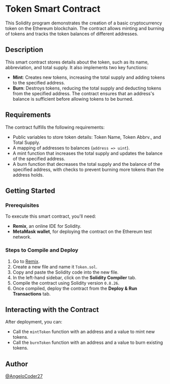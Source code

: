 # Token Smart Contract

This Solidity program demonstrates the creation of a basic cryptocurrency token on the Ethereum blockchain. The contract allows minting and burning of tokens and tracks the token balances of different addresses.

## Description

This smart contract stores details about the token, such as its name, abbreviation, and total supply. It also implements two key functions:

- **Mint**: Creates new tokens, increasing the total supply and adding tokens to the specified address.
- **Burn**: Destroys tokens, reducing the total supply and deducting tokens from the specified address. The contract ensures that an address's balance is sufficient before allowing tokens to be burned.

## Requirements

The contract fulfills the following requirements:

- Public variables to store token details: Token Name, Token Abbrv., and Total Supply.
- A mapping of addresses to balances (`address => uint`).
- A mint function that increases the total supply and updates the balance of the specified address.
- A burn function that decreases the total supply and the balance of the specified address, with checks to prevent burning more tokens than the address holds.

## Getting Started

### Prerequisites

To execute this smart contract, you'll need:

- **Remix**, an online IDE for Solidity.
- **MetaMask wallet**, for deploying the contract on the Ethereum test network.

### Steps to Compile and Deploy

1. Go to [Remix](https://remix.ethereum.org/).
2. Create a new file and name it `Token.sol`.
3. Copy and paste the Solidity code into the new file.
4. In the left-hand sidebar, click on the **Solidity Compiler** tab.
5. Compile the contract using Solidity version `0.8.26`.
6. Once compiled, deploy the contract from the **Deploy & Run Transactions** tab.

## Interacting with the Contract

After deployment, you can:

- Call the `mintToken` function with an address and a value to mint new tokens.
- Call the `burnToken` function with an address and a value to burn existing tokens.

## Author

[@AngeloCoder27](https://github.com/AngeloCoder27)
